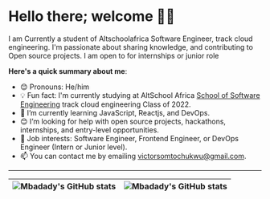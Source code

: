 # Hello there; welcome 👋🏾

I am Currently a student of Altschoolafrica Software Engineer, track cloud engineering. I'm passionate about sharing knowledge, and contributing to Open source projects. I am open to for internships or junior role

**Here's a quick summary about me**:

- 😊 Pronouns: He/him
- 💡 Fun fact: I'm currently studying at AltSchool Africa [School of Software Engineering](https://altschoolafrica.com/schools/engineering) track cloud engineering Class of 2022.
- 🌱 I’m currently learning JavaScript, Reactjs, and DevOps.
- 😊 I’m looking for help with open source projects, hackathons, internships, and entry-level opportunities.
- 💼 Job interests: Software Engineer, Frontend Engineer, or DevOps Engineer (Intern or Junior level).
- 📫 You can contact me by emailing victorsomtochukwu@gmail.com.

---

| <img align="center" src="https://github-readme-stats.vercel.app/api?username=Mbadady&show_icons=true&include_all_commits=true&hide_border=true" alt="Mbadady's GitHub stats" /> | <img align="center" src="https://github-readme-stats.vercel.app/api/top-langs/?username=Mbadady&langs_count=8&layout=compact&hide_border=true" alt="Mbadady's GitHub stats" /> |
| ------------- | ------------- |
